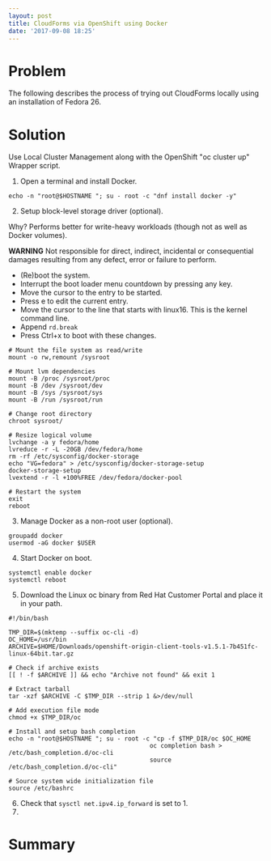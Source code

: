 ```yaml
---
layout: post
title: CloudForms via OpenShift using Docker
date: '2017-09-08 18:25'
---
```


# Problem

The following describes the process of trying out CloudForms locally using an installation of Fedora 26.

# Solution

Use Local Cluster Management along with the OpenShift "oc cluster up" Wrapper script.

1. Open a terminal and install Docker.

  ```
  echo -n "root@$HOSTNAME "; su - root -c "dnf install docker -y"
  ```

2. Setup block-level storage driver (optional).

  Why? Performs better for write-heavy workloads (though not as well as Docker volumes).

  **WARNING** Not responsible for direct, indirect, incidental or consequential damages resulting from any defect, error or failure to perform.

  - (Re)boot the system.
  - Interrupt the boot loader menu countdown by pressing any key.
  - Move the cursor to the entry to be started.
  - Press e to edit the current entry.
  - Move the cursor to the line that starts with linux16\. This is the kernel command line.
  - Append `rd.break`
  - Press Ctrl+x to boot with these changes.

  ```
  # Mount the file system as read/write
  mount -o rw,remount /sysroot

  # Mount lvm dependencies
  mount -B /proc /sysroot/proc
  mount -B /dev /sysroot/dev
  mount -B /sys /sysroot/sys
  mount -B /run /sysroot/run

  # Change root directory
  chroot sysroot/

  # Resize logical volume
  lvchange -a y fedora/home
  lvreduce -r -L -20GB /dev/fedora/home
  rm -rf /etc/sysconfig/docker-storage
  echo "VG=fedora" > /etc/sysconfig/docker-storage-setup
  docker-storage-setup
  lvextend -r -l +100%FREE /dev/fedora/docker-pool

  # Restart the system
  exit
  reboot
  ```

3. Manage Docker as a non-root user (optional).

  ```
  groupadd docker
  usermod -aG docker $USER
  ```

4. Start Docker on boot.

  ```
  systemctl enable docker
  systemctl reboot
  ```

5. Download the Linux oc binary from Red Hat Customer Portal and place it in your path.

  ```
  #!/bin/bash

  TMP_DIR=$(mktemp --suffix oc-cli -d)
  OC_HOME=/usr/bin
  ARCHIVE=$HOME/Downloads/openshift-origin-client-tools-v1.5.1-7b451fc-linux-64bit.tar.gz

  # Check if archive exists
  [[ ! -f $ARCHIVE ]] && echo "Archive not found" && exit 1

  # Extract tarball
  tar -xzf $ARCHIVE -C $TMP_DIR --strip 1 &>/dev/null

  # Add execution file mode
  chmod +x $TMP_DIR/oc

  # Install and setup bash completion
  echo -n "root@$HOSTNAME "; su - root -c "cp -f $TMP_DIR/oc $OC_HOME
                                         oc completion bash > /etc/bash_completion.d/oc-cli
                                         source /etc/bash_completion.d/oc-cli"

  # Source system wide initialization file
  source /etc/bashrc
  ```

6. Check that `sysctl net.ipv4.ip_forward` is set to 1.
7.

# Summary

[1]: https://github.com/openshift/origin/blob/master/docs/cluster_up_down.md#linux
[2]: https://github.com/openshift-evangelists/oc-cluster-wrapper
[3]: https://access.redhat.com/downloads/content/290
